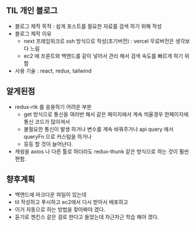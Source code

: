 ## TIL 개인 블로그

- 블로그 제작 목적 : 쉽게 포스트를 필요한 자료를 검색 하기 위해 작성
- 블로그 제작 이유
  - next 프레임워크로 ssh 방식으로 작성(초기버전) : vercel 무료버전은 생각보다 느림
  - ec2 에 프론트와 백엔드를 같이 넣어서 관리 해서 검색 속도를 빠르게 하기 위함
- 사용 기술 : react, redux, tailwind

## 알게된점

- redux-rtk 를 응용하기 어려운 부분
  - get 방식으로 통신을 여러번 해서 같은 페이지에서 계속 띄울경우 한페이지에 통신 코드가 많아져서
  - 불필요한 통신이 발생 하거나 변수를 계속 바꿔주거나 api query 에서 queryFn 으로 커스텀을 하거나
  - 등등 할 것이 늘어난다.
- 캐슁을 axios 나 다른 툴로 하더라도 redux-thunk 같은 방식으로 하는 것이 훨씬 편함.

## 향후계획

- 백엔드에 마크다운 파일이 있는데
- til 작성하고 푸시하고 ec2에서 다시 받아서 배포하고
- 이거 자동으로 하는 방법을 찾아봐야 겠다.
- 듣기로 젠킨스 같은 걸로 한다고 들었는데 차근차근 학습 해야 겠다.
